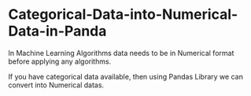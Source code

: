 # Categorical-Data-into-Numerical-Data-in-Panda
In Machine Learning Algorithms data needs to be in Numerical format before applying any algorithms.

If you have categorical data available, then using Pandas Library we can convert into Numerical datas.
